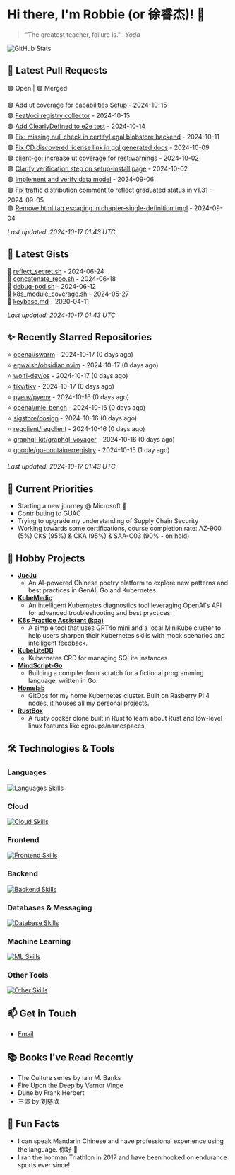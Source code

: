 # Hi there, I'm Robbie (or 徐睿杰)! 👋

> "The greatest teacher, failure is." -_Yoda_

![GitHub Stats](https://github-readme-stats.vercel.app/api?username=robert-cronin&show_icons=true&theme=radical)

<!-- START_SECTION:prs -->
## 🔄 Latest Pull Requests

🟢 Open | 🟣 Merged

🟢 [Add ut coverage for capabilities.Setup](https://github.com/kubernetes/kubernetes/pull/125395) - 2024-10-15<br>
🟢 [Feat/oci registry collector](https://github.com/guacsec/guac/pull/2185) - 2024-10-15<br>
🟣 [Add ClearlyDefined to e2e test](https://github.com/guacsec/guac/pull/2168) - 2024-10-14<br>
🟣 [Fix: missing null check in certifyLegal blobstore backend](https://github.com/guacsec/guac/pull/2193) - 2024-10-11<br>
🟣 [Fix CD discovered license link in gql generated docs](https://github.com/guacsec/guac/pull/2183) - 2024-10-09<br>
🟢 [client-go: increase ut coverage for rest:warnings](https://github.com/kubernetes/kubernetes/pull/125273) - 2024-10-02<br>
🟣 [Clarify verification step on setup-install page](https://github.com/guacsec/guac-docs/pull/152) - 2024-10-02<br>
🟣 [Implement and verify data model](https://github.com/Open-Model-Initiative/OMI-Data-Pipeline/pull/35) - 2024-09-06<br>
🟣 [Fix traffic distribution comment to reflect graduated status in v1.31](https://github.com/kubernetes/kubernetes/pull/127117) - 2024-09-05<br>
🟢 [Remove html tag escaping in chapter-single-definition.tmpl](https://github.com/kubernetes/website/pull/47089) - 2024-09-04<br>

*Last updated: 2024-10-17 01:43 UTC*<!-- END_SECTION:prs -->

<!-- START_SECTION:gists -->
## 📜 Latest Gists

📜 [reflect_secret.sh](https://gist.github.com/robert-cronin/c4df6777ba61bacd45a4bd67b5ea5b34) - 2024-06-24<br>
📜 [concatenate_repo.sh](https://gist.github.com/robert-cronin/02215e61893d6616fc0d269e829b50ed) - 2024-06-18<br>
📜 [debug-pod.sh](https://gist.github.com/robert-cronin/0a76a112fe444bccd50cb7ac56e8b1b5) - 2024-06-12<br>
📜 [k8s_module_coverage.sh](https://gist.github.com/robert-cronin/150e3044b916ebe597478b1294f97da8) - 2024-05-27<br>
📜 [keybase.md](https://gist.github.com/robert-cronin/a8474252ac7483f7c1de43dd8a7308e3) - 2020-04-11<br>

*Last updated: 2024-10-17 01:43 UTC*<!-- END_SECTION:gists -->

<!-- START_SECTION:starred -->
## ✨ Recently Starred Repositories

⭐ [openai/swarm](https://github.com/openai/swarm) - 2024-10-17 (0 days ago)<br>
⭐ [epwalsh/obsidian.nvim](https://github.com/epwalsh/obsidian.nvim) - 2024-10-17 (0 days ago)<br>
⭐ [wolfi-dev/os](https://github.com/wolfi-dev/os) - 2024-10-17 (0 days ago)<br>
⭐ [tikv/tikv](https://github.com/tikv/tikv) - 2024-10-17 (0 days ago)<br>
⭐ [pyenv/pyenv](https://github.com/pyenv/pyenv) - 2024-10-16 (0 days ago)<br>
⭐ [openai/mle-bench](https://github.com/openai/mle-bench) - 2024-10-16 (0 days ago)<br>
⭐ [sigstore/cosign](https://github.com/sigstore/cosign) - 2024-10-16 (0 days ago)<br>
⭐ [regclient/regclient](https://github.com/regclient/regclient) - 2024-10-16 (0 days ago)<br>
⭐ [graphql-kit/graphql-voyager](https://github.com/graphql-kit/graphql-voyager) - 2024-10-16 (0 days ago)<br>
⭐ [google/go-containerregistry](https://github.com/google/go-containerregistry) - 2024-10-15 (1 day ago)<br>

*Last updated: 2024-10-17 01:43 UTC*<!-- END_SECTION:starred -->

## 🔭 Current Priorities

- Starting a new journey @ Microsoft 🚀
- Contributing to GUAC
- Trying to upgrade my understanding of Supply Chain Security
- Working towards some certifications, course completion rate: AZ-900 (5%) CKS (95%) & CKA (95%) & SAA-C03 (90% - on hold)

## 🚀 Hobby Projects

- [**JueJu**](https://github.com/robert-cronin/jueju)
  - An AI-powered Chinese poetry platform to explore new patterns and best practices in GenAI, Go and Kubernetes.
- [**KubeMedic**](https://github.com/robert-cronin/kubemedic)
  - An intelligent Kubernetes diagnostics tool leveraging OpenAI's API for advanced troubleshooting and best practices.
- [**K8s Practice Assistant (kpa)**](https://github.com/robert-cronin/kpa)
  - A simple tool that uses GPT4o mini and a local MiniKube cluster to help users sharpen their Kubernetes skills with mock scenarios and intelligent feedback.
- [**KubeLiteDB**](https://github.com/robert-cronin/KubeLiteDB)
  - Kubernetes CRD for managing SQLite instances.
- [**MindScript-Go**](https://github.com/robert-cronin/mindscript-go)
  - Building a compiler from scratch for a fictional programming language, written in Go.
- [**Homelab**](https://github.com/robert-cronin/homelab)
  - GitOps for my home Kubernetes cluster. Built on Rasberry Pi 4 nodes, it houses all my personal projects.
- [**RustBox**](https://github.com/robert-cronin/rust-box)
  - A rusty docker clone built in Rust to learn about Rust and low-level linux features like cgroups/namespaces

## 🛠️ Technologies & Tools

### Languages

[![Languages Skills](https://skillicons.dev/icons?i=go,typescript,python,bash)](https://skillicons.dev)

### Cloud

[![Cloud Skills](https://skillicons.dev/icons?i=kubernetes,aws,linux,terraform,githubactions,jenkins)](https://skillicons.dev)

### Frontend

[![Frontend Skills](https://skillicons.dev/icons?i=mui,react,redux,figma,styledcomponents,nextjs,vite,css,html,ts)](https://skillicons.dev)

### Backend

[![Backend Skills](https://skillicons.dev/icons?i=nodejs,fastapi,express,postgres,python)](https://skillicons.dev)

### Databases & Messaging

[![Database Skills](https://skillicons.dev/icons?i=mongodb,postgresql,mysql,redis,rabbitmq,kafka)](https://skillicons.dev)

### Machine Learning

[![ML Skills](https://skillicons.dev/icons?i=tensorflow,elasticsearch,pytorch,opencv)](https://skillicons.dev)

### Other Tools

[![Other Skills](https://skillicons.dev/icons?i=vscode,git,docker,jest,cypress,grafana,prometheus,bash)](https://skillicons.dev)

## 📫 Get in Touch

- [Email](mailto:robert.cronin@uqconnect.edu.au)

## 📚 Books I've Read Recently

- The Culture series by Iain M. Banks
- Fire Upon the Deep by Vernor Vinge
- Dune by Frank Herbert
- 三体 by 刘慈欣

## 🌟 Fun Facts

- I can speak Mandarin Chinese and have professional experience using the language. 你好 👋
- I ran the Ironman Triathlon in 2017 and have been hooked on endurance sports ever since!
